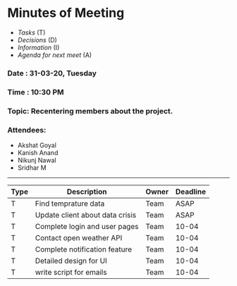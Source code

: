 
# Minutes of Meeting

* *Tasks* (T)
* *Decisions* (D)
* *Information* (I)
* *Agenda for next meet* (A)

 
### Date : 31-03-20, Tuesday
### Time : 10:30 PM
### Topic: Recentering members about the project.
### Attendees:
- Akshat Goyal
- Kanish Anand
- Nikunj Nawal
- Sridhar M

------------

**Type** | **Description** | **Owner** | **Deadline** |
---- | ---- | ---- | ---- |
T | Find temprature data | Team | ASAP |
T | Update client about data crisis | Team | ASAP |
T | Complete login and user pages | Team | 10-04 |
T | Contact open weather API | Team | 10-04 |
T | Complete notification feature | Team | 10-04 |
T | Detailed design for UI | Team | 10-04 |
T | write script for emails | Team | 10-04 |
